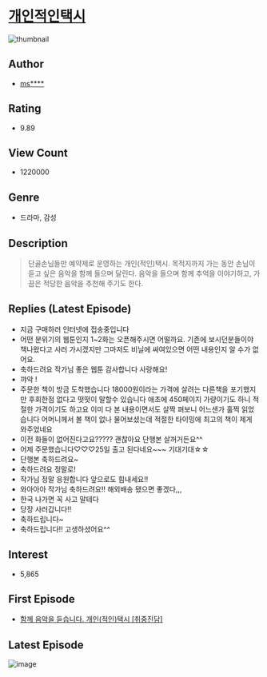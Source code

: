 # [개인적인택시](https://comic.naver.com/bestChallenge/list?titleId=707337)
![thumbnail](https://image-comic.pstatic.net/user_contents_data/challenge_comic/2019/03/29/315762/thumbnail_202x16405d7e897_c594_48a9_a0fb_1c64689ea4bb_00000685.JPEG)

## Author
- [ms****](https://comic.naver.com/artistTitle?id=315762)

## Rating
- 9.89

## View Count
- 1220000

## Genre
- 드라마, 감성

## Description
> 단골손님들만 예약제로 운영하는 개인(적인)택시. 목적지까지 가는 동안 손님이 듣고 싶은 음악을 함께 들으며 달린다. 음악을 들으며 함께 추억을 이야기하고, 가끔은 적당한 음악을 추천해 주기도 한다.

## Replies (Latest Episode)
- 지금 구매하러 인터넷에 접송중입니다
- 어떤 분위기의 웹툰인지 1~2화는 오픈해주시면 어떨까요. 기존에 보시던분들이야 책나왔다고 사러 가시겠지만 그마저도 비닐에 싸여있으면 어떤 내용인지 알 수가 없어요.
- 축하드려요 작가님 좋은 웹툰 감사합니다 사랑해요!
- 꺄악 !
- 주문한 책이 방금 도착했습니다 18000원이라는 가격에 살려는 다른책을 포기했지만 후회한점 없다고 떳떳이 말할수 있습니다 애초에 450페이지 가량이기도 하니 적절한 가격이기도 하고요 이미 다 본 내용이면서도 살짝 펴보니 어느샌가 훌쩍 읽었습니다 어머니께서 볼 책이 없나 물어보셨는데 적절한 타이밍에 최고의 책이 제게 와주었네요
- 이전 화들이 없어진다고요????? 괜찮아요 단행본 살꺼거든요^^
- 어제 주문했습니다♡♡♡25일 출고 된다네요~~~ 기대기대☆☆
- 단행본 축하드려요~
- 축하드려요 정말로!
- 작가님 정말 응원합니다 앞으로도 힘내세요!!
- 와아아아 작가님 축하드려요!! 해외배송 됐으면 좋겠다,,,
- 한국 나가면 꼭 사고 말테다
- 당장 사러갑니다!!
- 축하드립니다~
- 축하드립니다!! 고생하셨어요^^

## Interest
- 5,865

## First Episode
- [함께 음악을 듣습니다. 개인(적인)택시 [취중진담]](https://comic.naver.com/bestChallenge/detail?titleId=707337&no=1)

## Latest Episode
![image](https://image-comic.pstatic.net/user_contents_data/challenge_comic/2021/01/22/315762/upload_3760843467483604536.jpeg)
